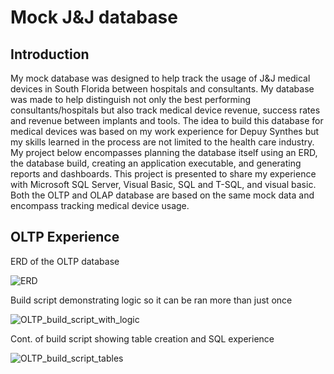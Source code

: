 # Mock J&J database
## Introduction
My mock database was designed to help track the usage of J&J medical devices in South Florida between hospitals and consultants. My database was made to help distinguish not only the best performing consultants/hospitals but also track medical device revenue, success rates and revenue between implants and tools. The idea to build this database for medical devices was based on my work experience for Depuy Synthes but my skills learned in the process are not limited to the health care industry. My project below encompasses planning the database itself using an ERD, the database build, creating an application executable, and generating reports and dashboards. This project is presented to share my experience with Microsoft SQL Server, Visual Basic, SQL and T-SQL, and visual basic. Both the OLTP and OLAP database are based on the same mock data and encompass tracking medical device usage.   
## OLTP Experience
ERD of the OLTP database

![ERD](https://user-images.githubusercontent.com/91635816/146431464-d1a4508d-0965-446c-b482-588a805d6f21.png)

Build script demonstrating logic so it can be ran more than just once

![OLTP_build_script_with_logic](https://user-images.githubusercontent.com/91635816/146432832-2ded9347-52a7-4477-8f25-bdf407ba1e10.png)

Cont. of build script showing table creation and SQL experience

![OLTP_build_script_tables](https://user-images.githubusercontent.com/91635816/146433352-9117deac-3921-486b-8975-633a64721222.png)
